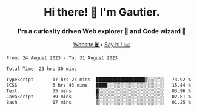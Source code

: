 <h1 align="center">Hi there! 👋 I'm Gautier.</h1>
<h3 align="center">I'm a curiosity driven Web explorer 🚀 and Code wizard 🧙</h3>

<p align="center">
  <a href="https://xisabla.github.io/">Website 🖥️ </a> •
  <a href="mailto:xisabla.dev@gmail.com">Say hi ! ✉️</a>
</p>

<!--START_SECTION:waka-->

```txt
From: 24 August 2023 - To: 31 August 2023

Total Time: 23 hrs 30 mins

TypeScript       17 hrs 23 mins  ██████████████████▒░░░░░░   73.92 %
SCSS             3 hrs 43 mins   ████░░░░░░░░░░░░░░░░░░░░░   15.84 %
Text             55 mins         █░░░░░░░░░░░░░░░░░░░░░░░░   03.96 %
JavaScript       39 mins         ▓░░░░░░░░░░░░░░░░░░░░░░░░   02.81 %
Bash             17 mins         ▒░░░░░░░░░░░░░░░░░░░░░░░░   01.25 %
```

<!--END_SECTION:waka-->
